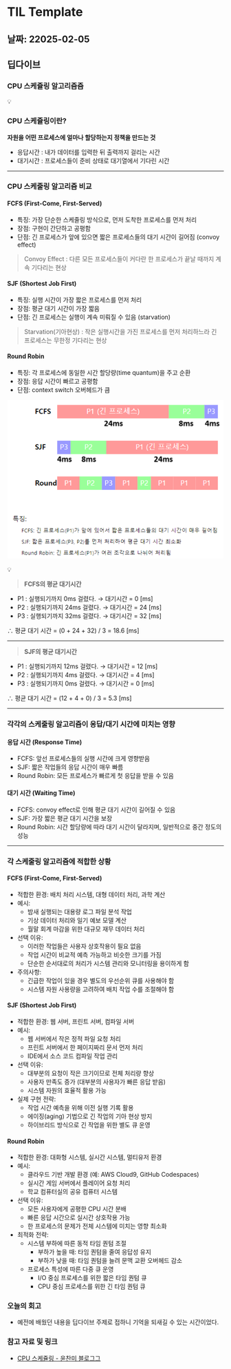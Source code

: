 # TIL Template

## 날짜: 22025-02-05

## 딥다이브
### CPU 스케쥴링 알고리즘즘
<aside>
💡

### CPU 스케쥴링이란?

**자원을 어떤 프로세스에 얼마나 할당하는지 정책을 만드는 것**

</aside>

- 응답시간 : 내가 데이터를 입력한 뒤 출력까지 걸리는 시간
- 대기시간 : 프로세스들이 준비 상태로 대기열에서 기다린 시간

---

### CPU 스케줄링 알고리즘 비교

#### FCFS (First-Come, First-Served)

- 특징: 가장 단순한 스케줄링 방식으로, 먼저 도착한 프로세스를 먼저 처리
- 장점: 구현이 간단하고 공평함
- 단점: 긴 프로세스가 앞에 있으면 짧은 프로세스들의 대기 시간이 길어짐 (convoy effect)

> Convoy Effect : 다른 모든 프로세스들이 커다란 한 프로세스가 끝날 때까지 계속 기다리는 현상
> 

#### SJF (Shortest Job First)

- 특징: 실행 시간이 가장 짧은 프로세스를 먼저 처리
- 장점: 평균 대기 시간이 가장 짧음
- 단점: 긴 프로세스는 실행이 계속 미뤄질 수 있음 (starvation)

> Starvation(기아현상) : 작은 실행시간을 가진 프로세스를 먼저 처리하느라 긴 프로세스는 무한정 기다리는 현상
> 

#### Round Robin

- 특징: 각 프로세스에 동일한 시간 할당량(time quantum)을 주고 순환
- 장점: 응답 시간이 빠르고 공평함
- 단점: context switch 오버헤드가 큼

![CPU 스케쥴링 예시 자료 이미지지](../../Template/image.png)

<aside>
💡

> **FCFS의 평균 대기시간**
> 
- P1 : 실행되기까지 0ms 걸렸다. → 대기시간 = 0 [ms]
- P2 : 실행되기까지 24ms 걸렸다. → 대기시간 = 24 [ms]
- P3 : 실행되기까지 32ms 걸렸다. → 대기시간 = 32 [ms]

∴ 평균 대기 시간 = (0 + 24 + 32) / 3 = 18.6 [ms]

---

> **SJF의 평균 대기시간**
> 
- P1 : 실행되기까지 12ms 걸렸다. → 대기시간 = 12 [ms]
- P2 : 실행되기까지 4ms 걸렸다. → 대기시간 = 4 [ms]
- P3 : 실행되기까지 0ms 걸렸다. → 대기시간 = 0 [ms]

∴ 평균 대기 시간 = (12 + 4 + 0) / 3 = 5.3 [ms]

</aside>

---

### 각각의 스케줄링 알고리즘이 응답/대기 시간에 미치는 영향

#### 응답 시간 (Response Time)

- FCFS: 앞선 프로세스들의 실행 시간에 크게 영향받음
- SJF: 짧은 작업들의 응답 시간이 매우 빠름
- Round Robin: 모든 프로세스가 빠르게 첫 응답을 받을 수 있음

#### 대기 시간 (Waiting Time)

- FCFS: convoy effect로 인해 평균 대기 시간이 길어질 수 있음
- SJF: 가장 짧은 평균 대기 시간을 보장
- Round Robin: 시간 할당량에 따라 대기 시간이 달라지며, 일반적으로 중간 정도의 성능

---

### 각 스케줄링 알고리즘에 적합한 상황

#### FCFS (First-Come, First-Served)

- 적합한 환경: 배치 처리 시스템, 대형 데이터 처리, 과학 계산
- 예시:
    - 밤새 실행되는 대용량 로그 파일 분석 작업
    - 기상 데이터 처리와 일기 예보 모델 계산
    - 월말 회계 마감을 위한 대규모 재무 데이터 처리
- 선택 이유:
    - 이러한 작업들은 사용자 상호작용이 필요 없음
    - 작업 시간이 비교적 예측 가능하고 비슷한 크기를 가짐
    - 단순한 순서대로의 처리가 시스템 관리와 모니터링을 용이하게 함
- 주의사항:
    - 긴급한 작업이 있을 경우 별도의 우선순위 큐를 사용해야 함
    - 시스템 자원 사용량을 고려하여 배치 작업 수를 조절해야 함

#### SJF (Shortest Job First)

- 적합한 환경: 웹 서버, 프린트 서버, 컴파일 서버
- 예시:
    - 웹 서버에서 작은 정적 파일 요청 처리
    - 프린트 서버에서 한 페이지짜리 문서 먼저 처리
    - IDE에서 소스 코드 컴파일 작업 관리
- 선택 이유:
    - 대부분의 요청이 작은 크기이므로 전체 처리량 향상
    - 사용자 만족도 증가 (대부분의 사용자가 빠른 응답 받음)
    - 시스템 자원의 효율적 활용 가능
- 실제 구현 전략:
    - 작업 시간 예측을 위해 이전 실행 기록 활용
    - 에이징(aging) 기법으로 긴 작업의 기아 현상 방지
    - 하이브리드 방식으로 긴 작업을 위한 별도 큐 운영

#### Round Robin

- 적합한 환경: 대화형 시스템, 실시간 시스템, 멀티유저 환경
- 예시:
    - 클라우드 기반 개발 환경 (예: AWS Cloud9, GitHub Codespaces)
    - 실시간 게임 서버에서 플레이어 요청 처리
    - 학교 컴퓨터실의 공유 컴퓨터 시스템
- 선택 이유:
    - 모든 사용자에게 공평한 CPU 시간 분배
    - 빠른 응답 시간으로 실시간 상호작용 가능
    - 한 프로세스의 문제가 전체 시스템에 미치는 영향 최소화
- 최적화 전략:
    - 시스템 부하에 따른 동적 타임 퀀텀 조절
        - 부하가 높을 때: 타임 퀀텀을 줄여 응답성 유지
        - 부하가 낮을 때: 타임 퀀텀을 늘려 문맥 교환 오버헤드 감소
    - 프로세스 특성에 따른 다중 큐 운영
        - I/O 중심 프로세스를 위한 짧은 타임 퀀텀 큐
        - CPU 중심 프로세스를 위한 긴 타임 퀀텀 큐



### 오늘의 회고
- 예전에 배웠던 내용을 딥다이브 주제로 접하니 기억을 되새길 수 있는 시간이었다.

### 참고 자료 및 링크
- [CPU 스케쥴링 - 윤찬미 블로그그](https://yoon-dumbo.tistory.com/entry/OS-CPU-%EC%8A%A4%EC%BC%80%EC%A5%B4%EB%9F%AC)
